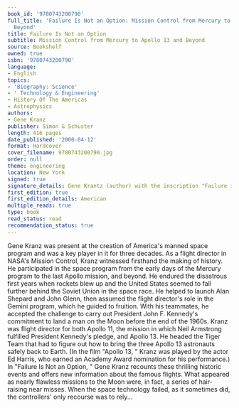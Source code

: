 ```yaml
---
book_id: '9780743200790'
full_title: 'Failure Is Not an Option: Mission Control from Mercury to Apollo 13 and
  Beyond'
title: Failure Is Not an Option
subtitle: Mission Control from Mercury to Apollo 13 and Beyond
source: Bookshelf
owned: true
isbn: '9780743200790'
language:
- English
topics:
- 'Biography: Science'
- ' Technology & Engineering'
- History Of The Americas
- Astrophysics
authors:
- Gene Kranz
publisher: Simon & Schuster
length: 416 pages
date_published: '2000-04-12'
format: Hardcover
cover_filename: 9780743200790.jpg
order: null
theme: engineering
location: New York
signed: true
signature_details: Gene Krantz (author) with the inscription "Failure is not an option"
first_edition: true
first_edition_details: American
multiple_reads: true
type: book
read_status: read
recommendation_status: true
---
```

Gene Kranz was present at the creation of America's manned space program and was a key player in it for three decades. As a flight director in NASA's Mission Control, Kranz witnessed firsthand the making of history. He participated in the space program from the early days of the Mercury program to the last Apollo mission, and beyond. He endured the disastrous first years when rockets blew up and the United States seemed to fall further behind the Soviet Union in the space race. He helped to launch Alan Shepard and John Glenn, then assumed the flight director's role in the Gemini program, which he guided to fruition. With his teammates, he accepted the challenge to carry out President John F. Kennedy's commitment to land a man on the Moon before the end of the 1960s. Kranz was flight director for both Apollo 11, the mission in which Neil Armstrong fulfilled President Kennedy's pledge, and Apollo 13. He headed the Tiger Team that had to figure out how to bring the three Apollo 13 astronauts safely back to Earth. (In the film "Apollo 13, " Kranz was played by the actor Ed Harris, who earned an Academy Award nomination for his performance.)
In "Failure Is Not an Option, " Gene Kranz recounts these thrilling historic events and offers new information about the famous flights. What appeared as nearly flawless missions to the Moon were, in fact, a series of hair-raising near misses. When the space technology failed, as it sometimes did, the controllers' only recourse was to rely...
